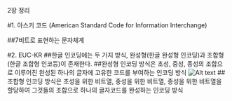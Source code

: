 2장 정리

#1. 아스키 코드 (American Standard Code for Information Interchange)

##7비트로 표현하는 문자체계

#2. EUC-KR
##한글 인코딩에는 두 가지 방식, 완성형(한글 완성형 인코딩)과 조합형(한글 조합형 인코등)이 존재한다.
##완성형 인코딩 방식은 초성, 중성, 종성의 조합으로 이루어진 완성된 하나의 글자에 고유한 코드를 부여하는 인코딩 방식
![Alt text](image.png)
##조합형 인코딩 방식은 초성을 위한 비트열, 중성을 위한 비트열, 종성을 위한 비트열을 할당하여 그것들의 조합으로 하나의 글자코드를 완성하는 인코딩 방식


